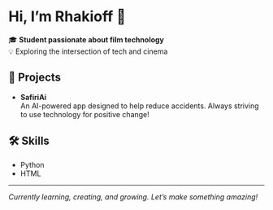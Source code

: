 # Hi, I’m Rhakioff 👋

🎓 **Student passionate about film technology**  
💡 Exploring the intersection of tech and cinema

## 🚀 Projects
- **SafiriAi**  
  An AI-powered app designed to help reduce accidents. Always striving to use technology for positive change!

## 🛠️ Skills
- Python
- HTML

---

*Currently learning, creating, and growing. Let’s make something amazing!*
